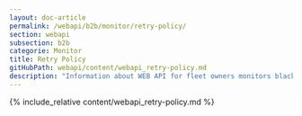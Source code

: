 ```yaml
---
layout: doc-article
permalink: /webapi/b2b/monitor/retry-policy/
section: webapi
subsection: b2b
categorie: Monitor
title: Retry Policy
gitHubPath: webapi/content/webapi_retry-policy.md
description: "Information about WEB API for fleet owners monitors blacklisting policy."
---
```


{% include_relative content/webapi_retry-policy.md %}